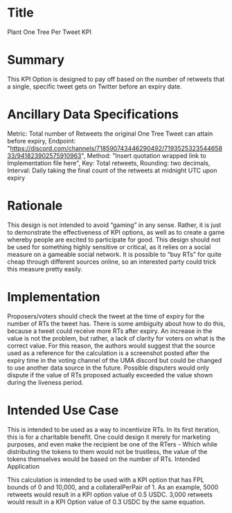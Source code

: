 # Title
Plant One Tree Per Tweet KPI 

# Summary
This KPI Option is designed to pay off based on the number of retweets that a single, specific tweet gets on Twitter before an expiry date.

# Ancillary Data Specifications
Metric: Total number of Retweets the original One Tree Tweet can attain before expiry, Endpoint: "https://discord.com/channels/718590743446290492/719352532354465833/941823902575910963", Method: "Insert quotation wrapped link to Implementation file here", Key: Total retweets, Rounding: two decimals, Interval: Daily taking the final count of the retweets at midnight UTC upon expiry

# Rationale
This design is not intended to avoid “gaming” in any sense. Rather, it is just to demonstrate the effectiveness of KPI options, as well as to create a game whereby people are excited to participate for good. This design should not be used for something highly sensitive or critical, as it relies on a social measure on a gameable social network. It is possible to “buy RTs” for quite cheap through different sources online, so an interested party could trick this measure pretty easily. 

# Implementation
Proposers/voters should check the tweet at the time of expiry for the number of RTs the tweet has.
There is some ambiguity about how to do this, because a tweet could receive more RTs after expiry. An increase in the value is not the problem, but rather, a lack of clarity for voters on what is the correct value.
For this reason, the authors would suggest that the source used as a reference for the calculation is a screenshot posted after the expiry time in the voting channel of the UMA discord but could be changed to use another data source in the future.
Possible disputers would only dispute if the value of RTs proposed actually exceeded the value shown during the liveness period.

# Intended Use Case 
This is intended to be used as a way to incentivize RTs. In its first iteration, this is for a charitable benefit. One could design it merely for marketing purposes, and even make the recipient be one of the RTers - Which while distributing the tokens to them would not be trustless, the value of the tokens themselves would be based on the number of RTs.
Intended Application

This calculation is intended to be used with a KPI option that has FPL bounds of 0 and 10,000, and a collateralPerPair of 1. As an example, 5000 retweets would result in a KPI option value of 0.5 USDC. 3,000 retweets would result in a KPI Option value of 0.3 USDC by the same equation. 

